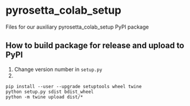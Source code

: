 # pyrosetta_colab_setup
Files for our auxiliary pyrosetta_colab_setup PyPI package

## How to build package for release and upload to PyPI
1. Change version number in `setup.py`
2.
```
pip install --user --upgrade setuptools wheel twine
python setup.py sdist bdist_wheel
python -m twine upload dist/*
```
